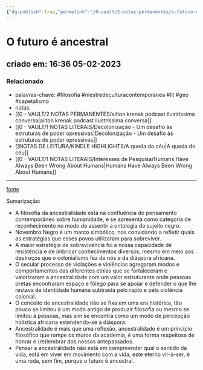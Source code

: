 ```yaml
---
{"dg-publish":true,"permalink":"/0-vault/2-notas-permanentes/o-futuro-e-ancestral-le-monde-diplomatique/","tags":["permanente","filosofia","mestredeculturacontemporanea","lit","geo","capetalismo"],"dgHomeLink":true,"dgShowLocalGraph":true,"dgShowFileTree":true,"dgEnableSearch":true}
---
```


# O futuro é ancestral

## criado em: 16:36 05-02-2023

### Relacionado

- palavras-chave: #filosofia #mestredeculturacontemporanea #lit #geo #capetalismo 
- notas: 
- [[0 - VAULT/2 NOTAS PERMANENTES/ailton krenak podcast ilustríssima conversa\|ailton krenak podcast ilustríssima conversa]]
- [[0 - VAULT/1 NOTAS LITERAIS/Decolonização - Um desafio às estruturas de poder opressivas\|Decolonização - Um desafio às estruturas de poder opressivas]]
- [[NOTAS DE LEITURA/KINDLE HIGHLIGHTS/A queda do céu\|A queda do céu]]
- [[0 - VAULT/1 NOTAS LITERAIS/Interesses de Pesquisa/Humans Have Always Been Wrong About Humans\|Humans Have Always Been Wrong About Humans]]
---

[fonte](https://diplomatique.org.br/o-futuro-e-ancestral/)

Sumarização: 

- A filosofia da ancestralidade está na confluência do pensamento contemporâneo sobre humanidade, e se apresenta como categoria de reconhecimento no modo de assentir a ontologia do sujeito negro.
- Novembro Negro é um marco simbólico, nos convidando a refletir quais as estratégias que esses povos utilizaram para sobreviver.
- A maior estratégia de sobrevivência foi a nossa capacidade de resistência e de imbricar conhecimentos diversos, mesmo em meio aos destroços que o colonialismo fez de nós e da diáspora africana.
- O secular processo de violações e violências agregaram modos e comportamentos das diferentes etnias que se fortaleceram e valorizaram a ancestralidade com um valor estruturante onde pessoas pretas encontraram espaço e fôlego para se apoiar e defender o que lhe restava de identidade humana subtraída pelo rapto e pela violência colonial.
- O conceito de ancestralidade não se fixa em uma era histórica, tão pouco se limitou à um modo antigo de produzir filosofia ou mesmo se limitou à pessoas, mas sim se encontra como um modo de percepção holística africana estendendo-se à diáspora.
- Ancestralidade é mais que uma reflexão, ancestralidade é um princípio filosófico que rompe os muros da academia, é uma forma respeitosa de honrar e (re)lembrar dos nossos antepassados.
- Pensar a ancestralidade não está em compreender qual o sentido da vida, está em viver em movimento com a vida, este eterno vir-à-ser, é uma roda, sem fim, porque o futuro é ancestral.